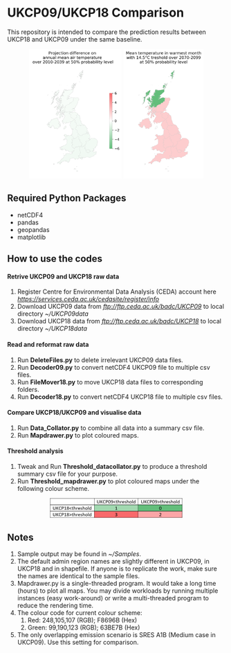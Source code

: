 # UKCP09/UKCP18 Comparison
This repository is intended to compare the prediction results between UKCP18 and UKCP09 under the same baseline.

<p align="center"><img src="/samples/difference-plot-sample.png" height="300">     <img src="/samples/threshold-plot-sample.png" height="300"></p>

## Required Python Packages
* netCDF4
* pandas
* geopandas
* matplotlib
## How to use the codes
#### Retrive UKCP09 and UKCP18 raw data
1. Register Centre for Environmental Data Analysis (CEDA) account here *https://services.ceda.ac.uk/cedasite/register/info*
1. Download UKCP09 data from *ftp://ftp.ceda.ac.uk/badc/UKCP09* to local directory *~/UKCP09data*
1. Download UKCP18 data from *ftp://ftp.ceda.ac.uk/badc/UKCP18* to local directory *~/UKCP18data* 
#### Read and reformat raw data
1. Run **DeleteFiles.py** to delete irrelevant UKCP09 data files.
1. Run **Decoder09.py** to convert netCDF4 UKCP09 file to multiple csv files.
1. Run **FileMover18.py** to move UKCP18 data files to corresponding folders.
1. Run **Decoder18.py** to convert netCDF4 UKCP18 file to multiple csv files.
#### Compare UKCP18/UKCP09 and visualise data
1. Run **Data_Collator.py** to combine all data into a summary csv file. 
1. Run **Mapdrawer.py** to plot coloured maps.
#### Threshold analysis
1. Tweak and Run **Threshold_datacollator.py** to produce a threshold summary csv file for your purpose.
1. Run **Threshold_mapdrawer.py** to plot coloured maps under the following colour scheme.
<p align="center"><img src="/samples/colour-scheme.png" width="306"></p>

## Notes
1. Sample output may be found in *~/Samples*.
1. The default admin region names are slightly different in UKCP09, in UKCP18 and in shapefile. If anyone is to replicate the work, make sure the names are identical to the sample files.
1. Mapdrawer.py is a single-threaded program. It would take a long time (hours) to plot all maps. You may divide workloads by running multiple instances (easy work-around) or write a multi-threaded program to reduce the rendering time.
1. The colour code for current colour scheme:
   1. Red: 248,105,107 (RGB); F8696B (Hex)
   1. Green: 99,190,123 (RGB); 63BE7B (Hex)
1.	The only overlapping emission scenario is SRES A1B (Medium case in UKCP09). Use this setting for comparison.
